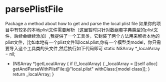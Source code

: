 # parsePlistFile
Package a method about how to get and parse the local plist file
如果你的项目中有较多的本地plist文件需要解析（这里暂时只针对数组套字典类型的plist文件，后续会继续添加）,我提供了一个工具类，它封装了两个方法用来解析本地的plist文件，比如本地有一个plist文件叫local.plist,你有一个模型类model，你只需要导入这个工具类的头文件,然后执行如下代码即可
static NSArray *_localArray = nil;
+ (NSArray *)getLocalArray {
    if (!_localArray) {
        _localArray = [[self alloc] getAndParseWithPlistFile:@"local.plist" withClass:[model class]];
    }
    return _localArray;
}
